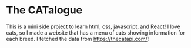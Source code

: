 # The CATalogue

This is a mini side project to learn html, css, javascript, and React! I love cats, so I made a website that has a menu of cats showing information for each breed. I fetched the data from https://thecatapi.com/!
